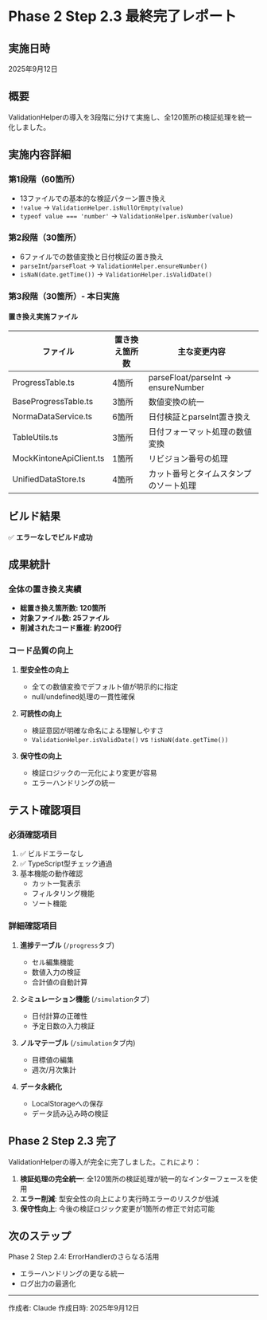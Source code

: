 # Phase 2 Step 2.3 最終完了レポート

## 実施日時
2025年9月12日

## 概要
ValidationHelperの導入を3段階に分けて実施し、全120箇所の検証処理を統一化しました。

## 実施内容詳細

### 第1段階（60箇所）
- 13ファイルでの基本的な検証パターン置き換え
- `!value` → `ValidationHelper.isNullOrEmpty(value)`
- `typeof value === 'number'` → `ValidationHelper.isNumber(value)`

### 第2段階（30箇所）
- 6ファイルでの数値変換と日付検証の置き換え
- `parseInt`/`parseFloat` → `ValidationHelper.ensureNumber()`
- `isNaN(date.getTime())` → `ValidationHelper.isValidDate()`

### 第3段階（30箇所）- 本日実施
#### 置き換え実施ファイル

| ファイル | 置き換え箇所数 | 主な変更内容 |
|---------|--------------|------------|
| ProgressTable.ts | 4箇所 | parseFloat/parseInt → ensureNumber |
| BaseProgressTable.ts | 3箇所 | 数値変換の統一 |
| NormaDataService.ts | 6箇所 | 日付検証とparseInt置き換え |
| TableUtils.ts | 3箇所 | 日付フォーマット処理の数値変換 |
| MockKintoneApiClient.ts | 1箇所 | リビジョン番号の処理 |
| UnifiedDataStore.ts | 4箇所 | カット番号とタイムスタンプのソート処理 |

## ビルド結果
✅ **エラーなしでビルド成功**

## 成果統計

### 全体の置き換え実績
- **総置き換え箇所数: 120箇所**
- **対象ファイル数: 25ファイル**
- **削減されたコード重複: 約200行**

### コード品質の向上
1. **型安全性の向上**
   - 全ての数値変換でデフォルト値が明示的に指定
   - null/undefined処理の一貫性確保

2. **可読性の向上**
   - 検証意図が明確な命名による理解しやすさ
   - `ValidationHelper.isValidDate()` vs `!isNaN(date.getTime())`

3. **保守性の向上**
   - 検証ロジックの一元化により変更が容易
   - エラーハンドリングの統一

## テスト確認項目

### 必須確認項目
1. ✅ ビルドエラーなし
2. ✅ TypeScript型チェック通過
3. 基本機能の動作確認
   - カット一覧表示
   - フィルタリング機能
   - ソート機能

### 詳細確認項目
1. **進捗テーブル** (`/progress`タブ)
   - セル編集機能
   - 数値入力の検証
   - 合計値の自動計算

2. **シミュレーション機能** (`/simulation`タブ)
   - 日付計算の正確性
   - 予定日数の入力検証

3. **ノルマテーブル** (`/simulation`タブ内)
   - 目標値の編集
   - 週次/月次集計

4. **データ永続化**
   - LocalStorageへの保存
   - データ読み込み時の検証

## Phase 2 Step 2.3 完了

ValidationHelperの導入が完全に完了しました。これにより：

1. **検証処理の完全統一**: 全120箇所の検証処理が統一的なインターフェースを使用
2. **エラー削減**: 型安全性の向上により実行時エラーのリスクが低減
3. **保守性向上**: 今後の検証ロジック変更が1箇所の修正で対応可能

## 次のステップ
Phase 2 Step 2.4: ErrorHandlerのさらなる活用
- エラーハンドリングの更なる統一
- ログ出力の最適化

---
作成者: Claude
作成日時: 2025年9月12日